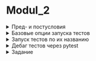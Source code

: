 # Modul_2
<details>
  <summary>Пред- и постусловия</summary>
  
## Пред- и постусловия:

Я не буду заострять внимание на этих понятиях, так как они уже нам знакомы из теории тестирования, лишь вкратце скажу:


- Предусловие - то, что будет выполнено перед запуском теста.
- Постусловие - то, что будет выполнено после прохождения теста.

Самый простой пример использования пред и постусловий - это вынос инициализации драйвера в предусловие и закрытие браузера в постусловие

Но перед реализацией примера давайте посмотрим, какие методы отвечают за `пред` и `пост-условия`:

- `setup()` - все, что находится внутри метода, будет выполнено перед запуском каждого теста внутри класса.
- `teardown()` - все, что находится внутри метода, будет выполнено после завершение каждого теста внутри класса

Структура будет выглядеть следующим образом:



Т.е по сути своей это обертка для наших тестов.
Давайте теперь реализуем вынос инициализации драйвера в `setup()`, а закрытие браузера вынесем в `teardown()`


```

class TestLogin: # Название тестового класса

    def setup(self): # Пред-условие для тестов внутри класса
        self.service = Service(ChromeDriverManager().install())
        self.driver = webdriver.Chrome(service=self.service)

    # Тут пишутся тесты

    def teardown(self): # Пост-условие для тестов внутри класса
        self.driver.close() # Закрытие браузера


```       
        
Ну а теперь добавим простейший тест на открытие страницы


```

class TestLogin: # Название тестового класса

    def setup(self):
	print("Выполняюсь до теста")
        self.service = Service(ChromeDriverManager().install())
        self.driver = webdriver.Chrome(service=self.service)

    def test_open_login_page(self):
        self.driver.get("https://demoqa.com/login")
        assert self.driver.current_url == "https://demoqa.com/login", "Ошибка"

    def teardown(self):
        self.driver.close()
	print("Выполняюсь после теста")
	
	
```

Принты добавлены, чтобы в терминале было явно видно, что до и после теста все работает, теперь просто запустим его нажав на кнопку `play` напротив теста. Все работает)

Но в случае, если мы запустим тест через терминал командой `pytest test_login.py`, то увидим, что наши принты не печатаются в терминале. Как этого избежать рассматривается в следующей главе.

</details>

<details>
<summary>Базовые опции запуска тестов</summary>	
	
## Базовые опции запуска тестов:
	
У pytest существует множество параметров для запуска, и они очень полезны, но в этой главе мы изучим 2 базовых.
- `-s` - данный параметр как раз будет отображать принты, которые прописаны в коде
- `-v` - данный параметр будет предоставлять расширенный лог запуска тестов


Давайте к примерам:


1. Пример с принтами в коде `(- s)`
	
```	

class TestLogin: # Название тестового класса

    def setup(self):
        print("Выполняюсь до теста")
        self.service = Service(ChromeDriverManager().install())
        self.driver = webdriver.Chrome(service=self.service)

    def test_open_login_page(self):
        self.driver.get("https://demoqa.com/login")
        assert self.driver.current_url == "https://demoqa.com/login", "Ошибка"

    def teardown(self):
        self.driver.close()
        print("Выполняюсь после теста")	
	
</details>

```

Запустим тест с использованием параметра `-s`

```
pytest test_login.py -s

```
В результате, мы увидим наш заветный принт

```

platform darwin -- Python 3.10.5, pytest - 7.2.0, pluggy-1.0.0
rootdir: /User/Mila/PytestClasses/1_Module_Pytest/lesson_2
collected 1 item

______________________________________
test_login.py Выполняюсь до теста    !
                                     !
Выполняюсь после теста               !
______________________________________

	
	
```

2. Пример расширения лога (- v)

Давайте запустим тест, используя стандартную команду

```

  pytest test_login.py

		
```

В результате получаем такой лог:

```

---------------------------------------------------------------------------------------------------------------------------------------
----------------------------------------------------------------------------------------------------------------------------------------
(venv) -> lesson_2 pytest test_login.ry -s
zsh: /opt/homebrew/bin/pytest: bad interpreter: /opt/homebrew/opt/python@3.8: no such file or directory
----------------------------------------------------------------------------------------------------------------------------------------
test_login.py Выполняюсь до теста
Выполняюсь после теста

		
```
А теперь запусти тест, используя параметр -v

```

  pytest test_login.py -v

		
```

В результате мы увидим то, какой тест запускаем, к какому классу он относится и статус выполнения теста

Как итог, я рекомендую использовать оба параметра и запускать тесты таким образом:

```

  pytest test_login.py -s -v

		
```
или
```

  pytest test_login.py -sv

		
```

</details>

<details>
<summary>Запуск тестов по их названию</summary>	
	
## Запуск тестов по их названию:

Часто есть необходимость запустить какой-то конкретный тест, а не кучу, соответственно, было бы здорово иметь такую возможность, и она есть)

Чтобы запустить тест по его названию, используйте опцию -k при запуске pytest.
Давайте рассмотрим пример, в котором у нас есть два следующих теста:

```

class TestLogin: # Название тестового класса

    def setup(self):
        print("Выполняюсь до теста")
        self.service = Service(ChromeDriverManager().install())
        self.driver = webdriver.Chrome(service=self.service)
	self.driver.get("https://demoqa.com/login")

    def test_open_login_page(self):
        assert self.driver.current_url == "https://demoqa.com/login", "Ошибка"
	
    def test_check_availiability_after_refresh(self):
        self.driver.refresh()
        assert "Заголовок страницы" in self.driver.page_source, "Страница не загрузилась"

    def teardown(self):
        self.driver.close()
        print("Выполняюсь после теста")
	
```
Но нам нужно запустить конкретный тест, к примеру, test_open_login_page, тогда для этого мы просто передаем название теста в качестве аргумента опции -k:

```

  pytest -k "test_open_login_page"

		
```

pytest -k "test_open_login_page"

</details>

<details>
  <summary>Дебаг тестов через pytest</summary>
  
## Дебаг тестов через pytest:

В pytest для дебага тестов я рекомендую использовать встроенный метод:
- `pytest.set_trace()` - данный метод служит брейкпоинтом

Использование `pytest.set_trace()` в коде максимально простое, вы просто вставляете эту строчку там, где хотите остановить выполнение теста.

Но перед этим необходимо импортировать pytest в файл с нашими тестами:

```
import pytest
```
Пример использования `pytest.set_trace()`

```
import pytest

from selenium import webdriver
from selenium.webdriver.chrome.service import Service
from webdriver_manager.chrome import ChromeDriverManager


class TestLogin: # Название тестового класса

    def setup(self):
        print("Выполняюсь до теста")
        self.service = Service(ChromeDriverManager().install())
        self.driver = webdriver.Chrome(service=self.service)

    def test_open_login_page(self):
        self.driver.get("https://demoqa.com/login")
	login_field = self.driver.find_element("xpath", "//input[@id='userName']")
	pytest.set_trace() # Включаем дебаг
	login_field.send_keys("Alexey")
        assert login_field.get_attribute("value") == "Alexey", "Некорректный логин"
		
    def teardown(self):
        self.driver.close()
	print("Выполняюсь после теста")
```
После того, как мы запустим тест, он в обычном режиме начнет свое выполнение, но остановится в том месте, где мы прописали `pytest.set_trace()`

После остановки теста, в терминале появится интерфейс управления дебагом, тут все просто, не пугайтесь)

```
>/Users/Mila/Pytest02/lesson02
-> login_field.send_keys("Mila")

(Pdb)

```

Тут важно понять ЧТО мы с вами видим!
- В первой строке мы видим исполняемый файл (файл с тестами)
- Во второй строке видим следующий шаг теста (он даже обозначается стрелочкой next), который идет после установленного нами `pytest.set_trace()`
- (Pdb) - строка ввода нашего дебагера

Теперь, чтобы двигаться в режиме дебага, можно использовать 2 способа:

1. Написать next в терминале, это переход на следующую строчку кода в нашем тесте.
Соответственно, выполнится шаг `login_field.send_keys(”Mila”)` и будет предложен следующий шаг:

```
-> login_field.send_keys("Mila")
(Pdb) next
> /Users/Mila/.../lrsson02/test_login_page2.py(16)
-> assert login_field.get_attribute("value") = "Mila", "Некорректный логин"

(Pdb)
```
2. Скопировать нужную строчку кода и вставить в терминал, более гибкий способ, потому что мы можем писать любой код, что в некоторых случаях поможет найти решение или гибко определить проблему.

```
-> login_field.send_keys("Mila")
(Pdb) assert login_field..get_attribute("value") = "Mila", "Некорректный логин"

(Pdb)
```

После того, как вы закончили с дебагом, необходимо остановить дебаг режим, и это можно сделать просто прописав exit.

</details>

<details>
  <summary>Задание</summary>
  
## Задание 1:

Основываясь на изученных темах, выполнить следующее задание:
1. Создать тестовый файл
2. В методе `setup()`
- Инициализировать драйвер
- Сгенерировать рандомный логин с доменом @yandex.ru
- Сгенерировать рандомный пароль
3. Написать тест, который вводит данные в соответствующие поля формы регистрации на сайте: https://www.freeconferencecall.com/

<details>











